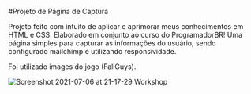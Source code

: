 #Projeto de Página de Captura

Projeto feito com intuito de aplicar e aprimorar meus conhecimentos em HTML e CSS. Elaborado em conjunto ao curso do ProgramadorBR!
Uma página simples para capturar as informações do usuário, sendo configurado mailchimp e utilizando responsividade.

Foi utilizado images do jogo (FallGuys).


![Screenshot 2021-07-06 at 21-17-29 Workshop](https://user-images.githubusercontent.com/84254929/124681790-adae9c00-de9f-11eb-8dbe-0c907eaa5191.png)

